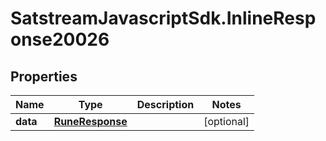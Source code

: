 # SatstreamJavascriptSdk.InlineResponse20026

## Properties
Name | Type | Description | Notes
------------ | ------------- | ------------- | -------------
**data** | [**RuneResponse**](RuneResponse.md) |  | [optional] 
